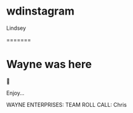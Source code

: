 # wdinstagram


Lindsey 

=======
# Wayne was here

:tada:

Enjoy… 

WAYNE ENTERPRISES:
TEAM ROLL CALL:
Chris
